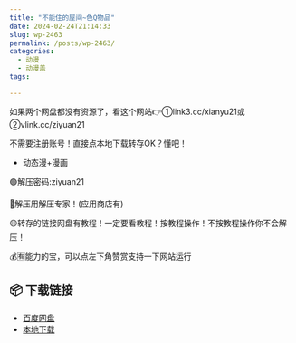 ```yaml
---
title: "不能住的屋间~色Q物品"
date: 2024-02-24T21:14:33
slug: wp-2463
permalink: /posts/wp-2463/
categories:
  - 动漫
  - 动漫盖
tags:

---
```


如果两个网盘都没有资源了，看这个网站👉①link3.cc/xianyu21或②vlink.cc/ziyuan21

不需要注册账号！直接点本地下载转存OK？懂吧！

*   动态漫+漫画

🟢解压密码:ziyuan21

🔵解压用解压专家！(应用商店有)

🟡转存的链接网盘有教程！一定要看教程！按教程操作！不按教程操作你不会解压！

💰🈶能力的宝，可以点左下角赞赏支持一下网站运行

## 📦 下载链接
- [百度网盘](https://blziyuan21.com/pay-download/2463?key=7d5f9e2627&down_id=0)
- [本地下载](https://blziyuan21.com/pay-download/2463?key=7d5f9e2627&down_id=1)

